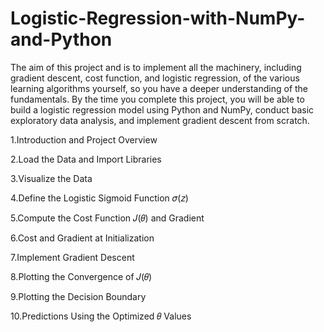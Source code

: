 # Logistic-Regression-with-NumPy-and-Python
The aim of this project and is to implement all the machinery, including gradient descent, cost function, and logistic regression, of the various learning algorithms yourself, so you have a deeper understanding of the fundamentals. By the time you complete this project, you will be able to build a logistic regression model using Python and NumPy, conduct basic exploratory data analysis, and implement gradient descent from scratch.

1.Introduction and Project Overview

2.Load the Data and Import Libraries

3.Visualize the Data

4.Define the Logistic Sigmoid Function 𝜎(𝑧)

5.Compute the Cost Function 𝐽(𝜃) and Gradient

6.Cost and Gradient at Initialization

7.Implement Gradient Descent

8.Plotting the Convergence of 𝐽(𝜃)

9.Plotting the Decision Boundary

10.Predictions Using the Optimized 𝜃 Values
